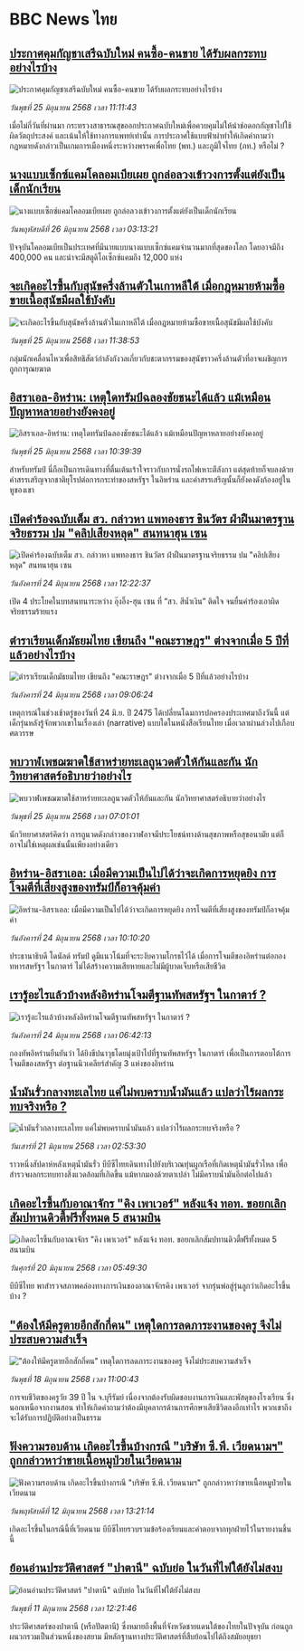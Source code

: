 # BBC News ไทย## [ประกาศคุมกัญชาเสรีฉบับใหม่ คนซื้อ-คนขาย ได้รับผลกระทบอย่างไรบ้าง ](https://www.bbc.com/thai/articles/cdezl7lpewjo?at_campaign=githubrss)![ประกาศคุมกัญชาเสรีฉบับใหม่ คนซื้อ-คนขาย ได้รับผลกระทบอย่างไรบ้าง ](https://ichef.bbci.co.uk/ace/ws/240/cpsprodpb/555e/live/3aee8d40-5193-11f0-a2ff-17a82c2e8bc4.jpg)_วันพุธที่ 25 มิถุนายน 2568 เวลา 11:11:43_เมื่อไม่กี่วันที่ผ่านมา กระทรวงสาธารณสุขออกประกาศฉบับใหม่เพื่อควบคุมไม่ให้นำช่อดอกกัญชาไปใช้ผิดวัตถุประสงค์ และเน้นให้ใช้ทางการแพทย์เท่านั้น การประกาศใช้แบบฟ้าผ่าทำให้เกิดคำถามว่ากฎหมายดังกล่าวเป็นเกมการเมืองหนึ่งระหว่างพรรคเพื่อไทย (พท.) และภูมิใจไทย (ภท.) หรือไม่ ?## [นางแบบเซ็กซ์แคมโคลอมเบียเผย ถูกล่อลวงเข้าวงการตั้งแต่ยังเป็นเด็กนักเรียน](https://www.bbc.com/thai/articles/cz6g18qzd09o?at_campaign=githubrss)![นางแบบเซ็กซ์แคมโคลอมเบียเผย ถูกล่อลวงเข้าวงการตั้งแต่ยังเป็นเด็กนักเรียน](https://ichef.bbci.co.uk/ace/ws/240/cpsprodpb/c93d/live/664c9390-3719-11f0-a01b-f91464a33efa.jpg)_วันพฤหัสบดีที่ 26 มิถุนายน 2568 เวลา 03:13:21_ปัจจุบันโคลอมเบียเป็นประเทศที่มีนายแบบนางแบบเซ็กซ์แคมจำนวนมากที่สุดของโลก โดยอาจมีถึง 400,000 คน และน่าจะมีสตูดิโอเซ็กซ์แคมถึง 12,000 แห่ง## [จะเกิดอะไรขึ้นกับสุนัขครึ่งล้านตัวในเกาหลีใต้ เมื่อกฎหมายห้ามซื้อขายเนื้อสุนัขมีผลใช้บังคับ](https://www.bbc.com/thai/articles/c939k7yylygo?at_campaign=githubrss)![จะเกิดอะไรขึ้นกับสุนัขครึ่งล้านตัวในเกาหลีใต้ เมื่อกฎหมายห้ามซื้อขายเนื้อสุนัขมีผลใช้บังคับ](https://ichef.bbci.co.uk/ace/ws/240/cpsprodpb/0004/live/043d9a20-4d6f-11f0-86d5-3b52b53af158.jpg)_วันพุธที่ 25 มิถุนายน 2568 เวลา 11:38:53_กลุ่มนักเคลื่อนไหวเพื่อสิทธิสัตว์กำลังกังวลเกี่ยวกับชะตากรรมของสุนัขราวครึ่งล้านตัวที่อาจเผชิญการถูกการุณยฆาต## [อิสราเอล-อิหร่าน: เหตุใดทรัมป์ฉลองชัยชนะได้แล้ว แม้เหมือนปัญหาหลายอย่างยังคงอยู่ ](https://www.bbc.com/thai/articles/cy4nlye2qkno?at_campaign=githubrss)![อิสราเอล-อิหร่าน: เหตุใดทรัมป์ฉลองชัยชนะได้แล้ว แม้เหมือนปัญหาหลายอย่างยังคงอยู่ ](https://ichef.bbci.co.uk/ace/ws/240/cpsprodpb/e5f2/live/4a0f37f0-5145-11f0-8485-7bd50fa63665.jpg)_วันพุธที่ 25 มิถุนายน 2568 เวลา 10:39:39_สำหรับทรัมป์ นี่ถือเป็นการเดินทางที่ตื่นเต้นเร้าใจราวกับการนั่งรถไฟเหาะตีลังกา แต่สุดท้ายก็จบลงด้วยคำสรรเสริญจากชาติยุโรปต่อการกระทำของสหรัฐฯ ในอิหร่าน และคำสรรเสริญนั้นก็ยังคงดังก้องอยู่ในหูของเขา## [เปิดคำร้องฉบับเต็ม สว. กล่าวหา แพทองธาร ชินวัตร ฝ่าฝืนมาตรฐานจริยธรรม ปม "คลิปเสียงหลุด" สนทนาฮุน เซน](https://www.bbc.com/thai/articles/c9w15n78rnlo?at_campaign=githubrss)![เปิดคำร้องฉบับเต็ม สว. กล่าวหา แพทองธาร ชินวัตร ฝ่าฝืนมาตรฐานจริยธรรม ปม "คลิปเสียงหลุด" สนทนาฮุน เซน](https://ichef.bbci.co.uk/ace/ws/240/cpsprodpb/bcf1/live/281b7ba0-5162-11f0-9d46-956d3f9037ff.jpg)_วันอังคารที่ 24 มิถุนายน 2568 เวลา 12:22:37_เปิด 4 ประโยคในบทสนทนาระหว่าง อุ๊งอิ๊ง-ฮุน เซน ที่ “สว. สีน้ำเงิน” ติดใจ จนยื่นคำร้องเอาผิดจริยธรรมร้ายแรง## [ตำราเรียนเด็กมัธยมไทย เขียนถึง "คณะราษฎร" ต่างจากเมื่อ 5 ปีที่แล้วอย่างไรบ้าง](https://www.bbc.com/thai/articles/cj0m2y0nj10o?at_campaign=githubrss)![ตำราเรียนเด็กมัธยมไทย เขียนถึง "คณะราษฎร" ต่างจากเมื่อ 5 ปีที่แล้วอย่างไรบ้าง](https://ichef.bbci.co.uk/ace/ws/240/cpsprodpb/e9df/live/b5a7d760-50af-11f0-8c47-237c2e4015f5.jpg)_วันอังคารที่ 24 มิถุนายน 2568 เวลา 09:06:24_เหตุการณ์ในช่วงเช้าตรู่ของวันที่ 24 มิ.ย. ปี 2475 ได้เปลี่ยนโฉมการปกครองประเทศมาถึงวันนี้ แต่เด็กรุ่นหลังรู้จักพวกเขาในเรื่องเล่า (narrative) แบบใดในหนังสือเรียนไทย เมื่อเวลาผ่านล่วงไปเกือบศตวรรษ## [พบวาฬเพชฌฆาตใช้สาหร่ายทะเลถูนวดตัวให้กันและกัน นักวิทยาศาสตร์อธิบายว่าอย่างไร](https://www.bbc.com/thai/articles/cy4n802kjy2o?at_campaign=githubrss)![พบวาฬเพชฌฆาตใช้สาหร่ายทะเลถูนวดตัวให้กันและกัน นักวิทยาศาสตร์อธิบายว่าอย่างไร](https://ichef.bbci.co.uk/ace/ws/240/cpsprodpb/47b9/live/c8173050-503f-11f0-86d5-3b52b53af158.jpg)_วันพุธที่ 25 มิถุนายน 2568 เวลา 07:01:01_นักวิทยาศาสตร์คิดว่า การถูนวดดังกล่าวของวาฬอาจมีประโยชน์ทางด้านสุขภาพหรือสุขอนามัย แต่ก็อาจไม่ใช่เหตุผลเช่นนั้นเพียงอย่างเดียว## [อิหร่าน-อิสราเอล: เมื่อมีความเป็นไปได้ว่าจะเกิดการหยุดยิง การโจมตีที่เสี่ยงสูงของทรัมป์ก็อาจคุ้มค่า](https://www.bbc.com/thai/articles/cd97qk901vgo?at_campaign=githubrss)![อิหร่าน-อิสราเอล: เมื่อมีความเป็นไปได้ว่าจะเกิดการหยุดยิง การโจมตีที่เสี่ยงสูงของทรัมป์ก็อาจคุ้มค่า](https://ichef.bbci.co.uk/ace/ws/240/cpsprodpb/5704/live/f8eaf780-5066-11f0-936a-8785af5d425f.jpg)_วันอังคารที่ 24 มิถุนายน 2568 เวลา 10:10:20_ประธานาธิบดี โดนัลด์ ทรัมป์ ดูมีแนวโน้มที่จะระงับความโกรธไว้ได้ เมื่อการโจมตีของอิหร่านต่อกองทหารสหรัฐฯ ในกาตาร์ ไม่ได้สร้างความเสียหายและไม่มีผู้บาดเจ็บหรือเสียชีวิต## [เรารู้อะไรแล้วบ้างหลังอิหร่านโจมตีฐานทัพสหรัฐฯ ในกาตาร์ ?](https://www.bbc.com/thai/articles/cedgn5ylxeeo?at_campaign=githubrss)![เรารู้อะไรแล้วบ้างหลังอิหร่านโจมตีฐานทัพสหรัฐฯ ในกาตาร์ ?](https://ichef.bbci.co.uk/ace/ws/240/cpsprodpb/db8b/live/0890ea10-5061-11f0-86d5-3b52b53af158.png)_วันอังคารที่ 24 มิถุนายน 2568 เวลา 06:42:13_กองทัพอิหร่านยืนยันว่า ได้ยิงขีปนาวุธโดยมุ่งเป้าไปที่ฐานทัพสหรัฐฯ ในกาตาร์ เพื่อเป็นการตอบโต้การโจมตีของสหรัฐฯ ต่อฐานนิวเคลียร์สำคัญ 3 แห่งของอิหร่าน## [น้ำมันรั่วกลางทะเลไทย แค่ไม่พบคราบน้ำมันแล้ว แปลว่าไร้ผลกระทบจริงหรือ ?](https://www.bbc.com/thai/articles/cgq782v15k8o?at_campaign=githubrss)![น้ำมันรั่วกลางทะเลไทย แค่ไม่พบคราบน้ำมันแล้ว แปลว่าไร้ผลกระทบจริงหรือ ?](https://ichef.bbci.co.uk/ace/ws/240/cpsprodpb/574d/live/f090a920-4c12-11f0-86d5-3b52b53af158.jpg)_วันเสาร์ที่ 21 มิถุนายน 2568 เวลา 02:53:30_ราวหนึ่งสัปดาห์หลังเหตุน้ำมันรั่ว บีบีซีไทยเดินทางไปยังบริเวณทุ่นผูกเรือที่เกิดเหตุน้ำมันรั่วไหล เพื่อสำรวจผลกระทบทางสิ่งแวดล้อมที่เกิดขึ้น แม้หากมองด้วยตาเปล่า ไม่มีคราบน้ำมันอีกต่อไปแล้ว## [เกิดอะไรขึ้นกับอาณาจักร "คิง เพาเวอร์" หลังแจ้ง ทอท. ขอยกเลิกสัมปทานดิวตี้ฟรีทั้งหมด 5 สนามบิน](https://www.bbc.com/thai/articles/crk6d8l5py5o?at_campaign=githubrss)![เกิดอะไรขึ้นกับอาณาจักร "คิง เพาเวอร์" หลังแจ้ง ทอท. ขอยกเลิกสัมปทานดิวตี้ฟรีทั้งหมด 5 สนามบิน](https://ichef.bbci.co.uk/ace/ws/240/cpsprodpb/f74c/live/5e5dbcc0-4d96-11f0-9aef-bb27ccc1a3f8.jpg)_วันศุกร์ที่ 20 มิถุนายน 2568 เวลา 05:49:30_บีบีซีไทย พาสำรวจสภาพคล่องทางการเงินของอาณาจักรคิง เพาเวอร์ จากรุ่นพ่อสู่รุ่นลูกว่าเกิดอะไรขึ้นบ้าง ?## ["ต้องให้มีครูตายอีกสักกี่คน" เหตุใดการลดภาระงานของครู จึงไม่ประสบความสำเร็จ](https://www.bbc.com/thai/articles/c07dnn5lemyo?at_campaign=githubrss)!["ต้องให้มีครูตายอีกสักกี่คน" เหตุใดการลดภาระงานของครู จึงไม่ประสบความสำเร็จ](https://ichef.bbci.co.uk/ace/ws/240/cpsprodpb/ce69/live/2f0f99c0-4c33-11f0-86d5-3b52b53af158.jpg)_วันพุธที่ 18 มิถุนายน 2568 เวลา 11:00:43_การจบชีวิตของครูวัย 39 ปี ใน จ.บุรีรัมย์ เนื่องจากต้องรับผิดชอบงานการเงินและพัสดุของโรงเรียน ซึ่งนอกเหนือจากงานสอน ทำให้เกิดคำถามว่าต้องมีบุคลากรด้านการศึกษาเสียชีวิตลงอีกเท่าไร พวกเขาถึงจะได้รับการปฏิบัติอย่างเป็นธรรม## [ฟังความรอบด้าน เกิดอะไรขึ้นบ้างกรณี "บริษัท ซี.พี. เวียดนามฯ" ถูกกล่าวหาว่าขายเนื้อหมูป่วยในเวียดนาม](https://www.bbc.com/thai/articles/cewdejr22w0o?at_campaign=githubrss)![ฟังความรอบด้าน เกิดอะไรขึ้นบ้างกรณี "บริษัท ซี.พี. เวียดนามฯ" ถูกกล่าวหาว่าขายเนื้อหมูป่วยในเวียดนาม](https://ichef.bbci.co.uk/ace/ws/240/cpsprodpb/41d2/live/03bfbfa0-4771-11f0-84b6-6bf0f66205f1.jpg)_วันพฤหัสบดีที่ 12 มิถุนายน 2568 เวลา 13:21:14_เกิดอะไรขึ้นในกรณีนี้ที่เวียดนาม บีบีซีไทยรวบรวมข้อร้องเรียนและคำตอบจากทุกฝ่ายไว้ในรายงานชิ้นนี้## [ย้อนอ่านประวัติศาสตร์ "ปาตานี" ฉบับย่อ ในวันที่ไฟใต้ยังไม่สงบ](https://www.bbc.com/thai/articles/c1e65xx6lzqo?at_campaign=githubrss)![ย้อนอ่านประวัติศาสตร์ "ปาตานี" ฉบับย่อ ในวันที่ไฟใต้ยังไม่สงบ](https://ichef.bbci.co.uk/ace/ws/240/cpsprodpb/358a/live/060b31f0-468f-11f0-bbaa-4bc03e0665b7.jpg)_วันพุธที่ 11 มิถุนายน 2568 เวลา 12:21:46_ประวัติศาสตร์ของปาตานี (หรือปัตตานี) ซึ่งหมายถึงพื้นที่จังหวัดชายแดนใต้ของไทยในปัจจุบัน ก่อนถูกผนวกรวมเป็นส่วนหนึ่งของสยาม มีหลักฐานทางประวัติศาสตร์ที่สืบย้อนไปได้ถึงสมัยอยุธยา